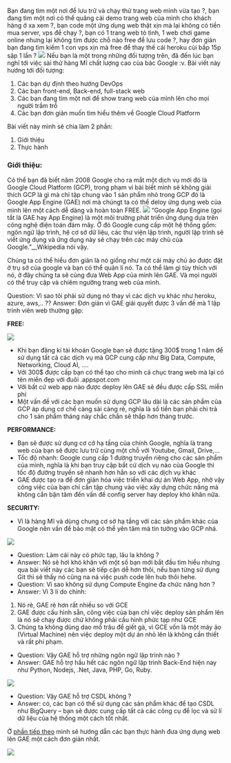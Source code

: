 Bạn đang tìm một nơi để lưu trữ và chạy thử trang web mình vừa tạo ?, bạn đang tìm một nơi có thể quăng cái demo trang web của mình cho khách hàng ở xa xem ?, bạn code một ứng dụng web thật xịn mà lại không có tiền mua server, vps để chạy ?,  bạn có 1 trang web tỏ tình, 1 web chơi game online nhưng lại không tìm được chỗ nào free để lưu code ?, hay đơn giản bạn đang tìm kiếm 1 con vps xịn mà free để thay thế cái heroku cùi bắp 15p sập 1 lần ?
![](https://images.viblo.asia/c757bdb9-14ca-43dd-b1e6-7b06b87f1156.png)
Nếu bạn là một trong những đối tượng trên, đã đến lúc bạn nghĩ tới việc sài thử hàng Mĩ chất lượng cao của bác Google :v.
Bài viết này hướng tới đối tượng:
1.	Các bạn dự định theo hướng DevOps
2.	Các bạn front-end, Back-end, full-stack web
3.	Các bạn đang tìm một nơi để show trang web của mình lên cho mọi người trầm trồ
4.	Các bạn đơn giản muốn tìm hiểu thêm về Google Cloud Platform

Bài viết này mình sẽ chia làm 2 phần:
1.	Giới thiệu
2.	Thực hành
### Giới thiệu:
Có thể bạn đã biết năm 2008 Google cho ra mắt một dịch vụ mới đó là Google Cloud Platform (GCP), trong phạm vi bài biết mình sẽ không giải thích GCP là gì mà chỉ tập chung vào 1 sản phẩm nhỏ trong GCP đó là Google App Engine (GAE) nơi mà chúngt ta có thể deloy ứng dụng web của mình lên một cách dễ dàng và hoàn toàn FREE.
 ![](https://images.viblo.asia/084038d2-1c2d-4bb7-b4a7-74d87674dbc4.png)
“Google App Engine (gọi tắt là GAE hay App Engine) là một môi trường phát triển ứng dụng dựa trên công nghệ điện toán đám mây. Ở đó Google cung cấp một hệ thống gồm: ngôn ngữ lập trình, hệ cơ sở dữ liệu, các thư viện lập trình, người lập trình sẽ viết ứng dụng và ứng dụng này sẽ chạy trên các máy chủ của Google.”__Wikipedia nói vậy.

Chúng ta có thể hiểu đơn giản là nó giống như một cái máy chủ ảo được đặt ở trụ sở của google và bạn có thể quản lí nó. Ta có thể làm gì tùy thích với nó, ở đây chúng ta sẽ cùng đưa Web App của mình lên GAE. Và mọi người có thể truy cập và chiêm ngưỡng trang web của mình.

Question: Vì sao tôi phải sử dụng nó thay vì các dịch vụ khác như heroku, azure, aws,.. ??
Answer: Đơn giản vì GAE giải quyết được 3 vấn đề mà 1 lập trình viên web thường gặp:

**FREE:**

 ![](https://images.viblo.asia/7a51aa3c-ab3e-428c-9f7b-a8d698adae89.jpg)
 
- Khi bạn đăng kí tài khoản Google bạn sẽ được tặng 300$ trong 1 năm để sử dụng tất cả các dịch vụ mà GCP cung cấp như Big Data, Compute, Networking, Cloud AI, ….
- Với 300$ được cấp bạn có thể tạo cho mình cả chục trang web mà lại có tên miền đẹp với đuôi .appspot.com
- Với bất cứ web app nào được deploy lên GAE sẽ đều được cấp SSL miễn phí
- Một vấn đề với các bạn muốn sử dụng GCP lâu dài là các sản phẩm của GCP áp dụng cơ chế càng sài càng rẻ, nghĩa là số tiền bạn phải chi trả cho 1 sản phẩm tháng này chắc chắn sẽ thấp hơn tháng trước. 

**PERFORMANCE:**

- Bạn sẽ được sử dụng cơ cở hạ tầng của chính Google, nghĩa là trang web của bạn sẽ được lưu trữ cùng một chỗ với Youtube, Gmail, Drive,…
- Tốc độ nhanh: Google cung cấp 1 đường truyền riêng cho các sản phẩm của mình, nghĩa là khi bạn truy cập bất cứ dịch vụ nào của Google thì tốc độ đường truyền sẽ nhanh hơn hẳn so với các dịch vụ khác
- GAE được tạo ra để đơn giản hóa việc triển khai dự án Web App, nhờ vậy công việc của bạn chỉ cần tập chung vào việc xây dựng chức năng mà không cần bận tâm đến vấn đề config server hay deploy khó khăn nữa.

**SECURITY:**

- Vì là hàng Mĩ và dùng chung cơ sở hạ tầng với các sản phẩm khác của Google nên vấn đề bảo mật có thể yên tâm mà tin tưởng vào GCP nhá.

 ![](https://images.viblo.asia/614ec94a-2de8-4fdc-b50a-79a22c26fe97.jpg)
 
- Question: Làm cái này có phức tạp, lâu la không ?
- Answer: Nó sẽ hơi khó khăn với một số bạn mới bắt đầu tìm hiểu nhưng qua bài viết này các bạn sẽ tiếp cận dễ hơn thôi, nếu bạn từng sử dụng Git thì sẽ thấy nó cũng na ná việc push code lên hub thôi hehe.
- Question: Vì sao không sử dụng Compute Engine đa chức năng hơn ?
- Answer: Vì 3 lí do chính: 

1.	Nó rẻ, GAE rẻ hơn rất nhiều so với GCE
2.	GAE được cấu hình sẵn, công việc của bạn chỉ việc deploy sản phẩm lên là nó sẽ chạy được chứ không phải cấu hình phức tạp như GCE
3.	Chúng ta không dùng dao mổ trâu để giết gà, vì GCE vốn là một máy ảo (Virtual Machine) nên việc deploy một dự án nhỏ lên là không cần thiết và rất phí phạm.

- Question: Vậy GAE hỗ trợ những ngôn ngữ lập trình nào ?
- Answer: GAE hỗ trợ hầu hết các ngôn ngữ lập trình Back-End hiện nay như Python, Nodejs, .Net, Java, PHP, Go, Ruby.

 ![](https://images.viblo.asia/06caa7e0-30c6-461d-89fc-9775d1ed9cdb.png)
 
- Question: Vậy GAE hỗ trợ CSDL không ?
- Answer: có, các bạn có thể sử dụng các sản phẩm khác để tạo CSDL như BigQuery – bạn sẽ được cung cấp tất cả các công cụ để lọc và sử lí dữ liệu của hệ thống một cách tốt nhất.

Ở [phần tiếp theo](https://viblo.asia/p/2019-roi-sao-ban-con-chua-xai-thu-300-cua-google-phan-2-ByEZkyyY5Q0) mình sẽ hướng dẫn các bạn thực hành đưa ứng dụng web lên GAE một cách đơn giản nhất.

![](https://images.viblo.asia/e5cfb1bc-b861-4521-a870-f225ad5c7837.jpg)
